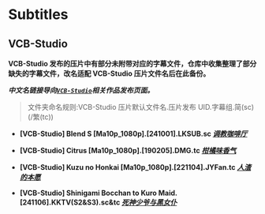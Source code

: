 # Subtitles

## VCB-Studio

**VCB-Studio 发布的压片中有部分未附带对应的字幕文件，仓库中收集整理了部分缺失的字幕文件，改名适配 VCB-Studio 压片文件名后在此备份。**

_**中文名链接导向[`VCB-Studio`](https://vcb-s.com/)相关作品发布页面。**_

> 文件夹命名规则:VCB-Studio 压片默认文件名.压片发布 UID.字幕组.简(sc)(/繁(tc))

- **[VCB-Studio] Blend S [Ma10p_1080p].[241001].LKSUB.sc [_调教咖啡厅_](https://vcb-s.com/archives/19257)**

- **[VCB-Studio] Citrus [Ma10p_1080p].[190205].DMG.tc [_柑橘味香气_](https://vcb-s.com/archives/9851)**

- **[VCB-Studio] Kuzu no Honkai [Ma10p_1080p].[221104].JYFan.tc [_人渣的本愿_](https://vcb-s.com/archives/15863)**

- **[VCB-Studio] Shinigami Bocchan to Kuro Maid.[241106].KKTV(S2&S3).sc&tc [_死神少爷与黑女仆_](https://vcb-s.com/archives/19097)**
